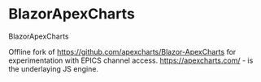 # BlazorApexCharts
BlazorApexCharts

Offline fork of https://github.com/apexcharts/Blazor-ApexCharts for experimentation with EPICS channel access.
https://apexcharts.com/ - is the underlaying JS engine.
